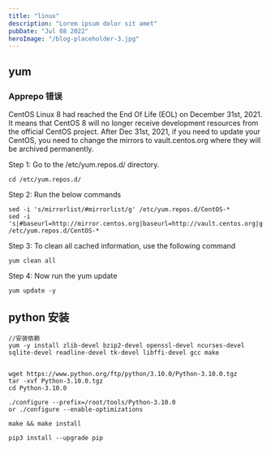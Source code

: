 ```yaml
---
title: "linux"
description: "Lorem ipsum dolor sit amet"
pubDate: "Jul 08 2022"
heroImage: "/blog-placeholder-3.jpg"
---
```


## yum

### Apprepo 错误

CentOS Linux 8 had reached the End Of Life (EOL) on December 31st, 2021. It means that CentOS 8 will no longer receive development resources from the official CentOS project. After Dec 31st, 2021, if you need to update your CentOS, you need to change the mirrors to vault.centos.org where they will be archived permanently.

Step 1: Go to the /etc/yum.repos.d/ directory.

```shell
cd /etc/yum.repos.d/
```

Step 2: Run the below commands

```shell
sed -i 's/mirrorlist/#mirrorlist/g' /etc/yum.repos.d/CentOS-*
sed -i 's|#baseurl=http://mirror.centos.org|baseurl=http://vault.centos.org|g' /etc/yum.repos.d/CentOS-*
```

Step 3: To clean all cached information, use the following command

```shell
yum clean all
```

Step 4: Now run the yum update

```shell
yum update -y
```

## python 安装

```shell
//安装依赖
yum -y install zlib-devel bzip2-devel openssl-devel ncurses-devel sqlite-devel readline-devel tk-devel libffi-devel gcc make


wget https://www.python.org/ftp/python/3.10.0/Python-3.10.0.tgz
tar -xvf Python-3.10.0.tgz
cd Python-3.10.0

./configure --prefix=/root/tools/Python-3.10.0
or ./configure --enable-optimizations

make && make install

pip3 install --upgrade pip
```
